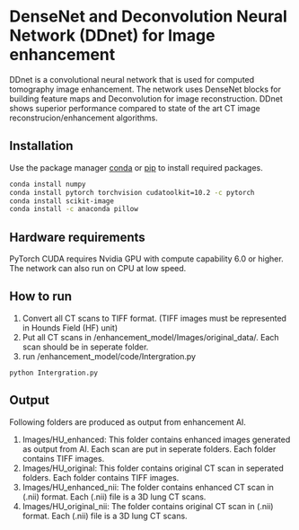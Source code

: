 # DenseNet and Deconvolution Neural Network (DDnet) for Image enhancement

DDnet is a convolutional neural network that is used for computed tomography image enhancement. The network uses DenseNet blocks for building feature maps and Deconvolution for image reconstruction. DDnet shows superior performance compared to state of the art CT image reconstrucion/enhancement algorithms. 

## Installation

Use the package manager [conda](https://docs.conda.io/en/latest/) or [pip](https://pip.pypa.io/en/stable/) to install required packages.

```bash
conda install numpy
conda install pytorch torchvision cudatoolkit=10.2 -c pytorch
conda install scikit-image
conda install -c anaconda pillow
```
## Hardware requirements

PyTorch CUDA requires Nvidia GPU with compute capability 6.0 or higher. The network can also run on CPU at low speed.

## How to run

1. Convert all CT scans to TIFF format. (TIFF images must be represented in Hounds Field (HF) unit)
2. Put all CT scans in /enhancement_model/Images/original_data/. Each scan should be in seperate folder.
3. run /enhancement_model/code/Intergration.py

```
python Intergration.py
```

## Output
Following folders are produced as output from enhancement AI.
1. Images/HU_enhanced: This folder contains enhanced images generated as output from AI. Each scan are put in seperate folders. Each folder contains TIFF images.
2. Images/HU_original: This folder contains original CT scan in seperated folders. Each folder contains TIFF images.
3. Images/HU_enhanced_nii: The folder contains enhanced CT scan in (.nii) format. Each (.nii) file is a 3D lung CT scans.
4. Images/HU_original_nii: The folder contains original CT scan in (.nii) format. Each (.nii) file is a 3D lung CT scans.
